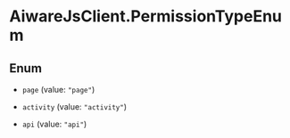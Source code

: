 # AiwareJsClient.PermissionTypeEnum

## Enum


* `page` (value: `"page"`)

* `activity` (value: `"activity"`)

* `api` (value: `"api"`)


